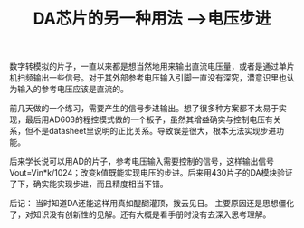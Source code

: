 ﻿---
layout: post
title: DA芯片的另一种用法 ——>电压步进
category: 技术
description: 数模电路
---
数字转模拟的片子，一直以来都是想当然地用来输出直流电压量，或者是通过单片机扫频输出一些信号。对于其外部参考电压输入引脚一直没有深究，潜意识里也认为输入的参考电压应该是直流的。

前几天做的一个练习，需要产生的信号步进输出。想了很多种方案都不太易于实现，最后用AD603的程控模式做的一个板子，虽然其增益确实与控制电压有关系，但不是datasheet里说明的正比关系。导致误差很大，根本无法实现步进功能。

后来学长说可以用AD的片子，参考电压输入需要控制的信号，这样输出信号Vout=Vin*k/1024；改变k值既能实现电压的步进。后来用430片子的DA模块验证了下，确实能实现步进，而且精度相当不错。

后记：  当时知道DA还能这样用真如醍醐灌顶，拨云见日。 主要原因还是思想僵化了，对知识没有创新性的见解。还有大概是看手册时没有去深入思考理解。